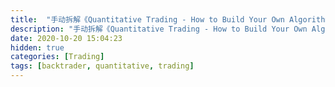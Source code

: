 ```yaml
---
title:  "手动拆解《Quantitative Trading - How to Build Your Own Algorithmic Trading Business》（六）"
description: "手动拆解《Quantitative Trading - How to Build Your Own Algorithmic Trading Business》（六）"
date: 2020-10-20 15:04:23
hidden: true
categories: [Trading]
tags: [backtrader, quantitative, trading]
---
```


